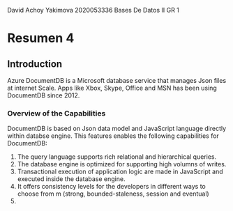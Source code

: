 David Achoy Yakimova
2020053336
Bases De Datos II GR 1
# Resumen 4

## Introduction
Azure DocumentDB is a Microsoft database service that manages Json files at internet Scale. Apps like Xbox, Skype, Office and MSN has been using DocumentDB since 2012. 
### Overview of the Capabilities
DocumentDB is based on Json data model and JavaScript language directly within databse engine. This features enables the following capabilities for DocumentDB:
1. The query language supports rich relational and hierarchical queries.
2. The database engine is optimized for supporting high volumns of writes.
3. Transactional execution of application logic are made in JavaScript and executed inside the database engine.
4. It offers consistency levels for the developers in different ways to choose from m (strong, bounded-staleness, session and eventual)
5. 
    
